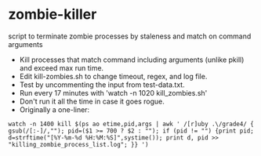 zombie-killer
=============
script to terminate zombie processes by staleness and match on command arguments

- Kill processes that match command including arguments (unlike pkill) and exceed max run time.
- Edit kill-zombies.sh to change timeout, regex, and log file.
- Test by uncommenting the input from test-data.txt.
- Run every 17 minutes with 'watch -n 1020 kill_zombies.sh'
- Don't run it all the time in case it goes rogue.
- Originally a one-liner:
```
watch -n 1400 kill $(ps ao etime,pid,args | awk ' /[r]uby .\/grade4/ { gsub(/[:-]/,""); pid=($1 >= 700 ? $2 : ""); if (pid != "") {print pid; d=strftime("[%Y-%m-%d %H:%M:%S]",systime()); print d, pid >> "killing_zombie_process_list.log"; }} ')
```


